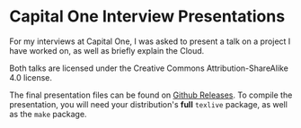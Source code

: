 # Capital One Interview Presentations

For my interviews at Capital One, I was asked to present a talk on a project I have worked on, as well as briefly explain the Cloud.

Both talks are licensed under the Creative Commons Attribution-ShareAlike 4.0 license.

The final presentation files can be found on [Github Releases](https://github.com/jamietanna/c1-presentations/releases/tag/v1). To compile the presentation, you will need your distribution's **full** `texlive` package, as well as the `make` package.

